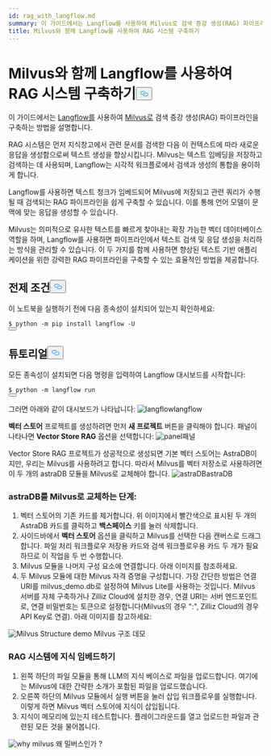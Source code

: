 ```yaml
---
id: rag_with_langflow.md
summary: 이 가이드에서는 Langflow를 사용하여 Milvus로 검색 증강 생성(RAG) 파이프라인을 구축하는 방법을 설명합니다.
title: Milvus와 함께 Langflow를 사용하여 RAG 시스템 구축하기
---
```

<h1 id="Building-a-RAG-System-Using-Langflow-with-Milvus" class="common-anchor-header">Milvus와 함께 Langflow를 사용하여 RAG 시스템 구축하기<button data-href="#Building-a-RAG-System-Using-Langflow-with-Milvus" class="anchor-icon" translate="no">
      <svg translate="no"
        aria-hidden="true"
        focusable="false"
        height="20"
        version="1.1"
        viewBox="0 0 16 16"
        width="16"
      >
        <path
          fill="#0092E4"
          fill-rule="evenodd"
          d="M4 9h1v1H4c-1.5 0-3-1.69-3-3.5S2.55 3 4 3h4c1.45 0 3 1.69 3 3.5 0 1.41-.91 2.72-2 3.25V8.59c.58-.45 1-1.27 1-2.09C10 5.22 8.98 4 8 4H4c-.98 0-2 1.22-2 2.5S3 9 4 9zm9-3h-1v1h1c1 0 2 1.22 2 2.5S13.98 12 13 12H9c-.98 0-2-1.22-2-2.5 0-.83.42-1.64 1-2.09V6.25c-1.09.53-2 1.84-2 3.25C6 11.31 7.55 13 9 13h4c1.45 0 3-1.69 3-3.5S14.5 6 13 6z"
        ></path>
      </svg>
    </button></h1><p>이 가이드에서는 <a href="https://www.langflow.org/">Langflow를</a> 사용하여 <a href="https://milvus.io/">Milvus로</a> 검색 증강 생성(RAG) 파이프라인을 구축하는 방법을 설명합니다.</p>
<p>RAG 시스템은 먼저 지식창고에서 관련 문서를 검색한 다음 이 컨텍스트에 따라 새로운 응답을 생성함으로써 텍스트 생성을 향상시킵니다. Milvus는 텍스트 임베딩을 저장하고 검색하는 데 사용되며, Langflow는 시각적 워크플로에서 검색과 생성의 통합을 용이하게 합니다.</p>
<p>Langflow를 사용하면 텍스트 청크가 임베드되어 Milvus에 저장되고 관련 쿼리가 수행될 때 검색되는 RAG 파이프라인을 쉽게 구축할 수 있습니다. 이를 통해 언어 모델이 문맥에 맞는 응답을 생성할 수 있습니다.</p>
<p>Milvus는 의미적으로 유사한 텍스트를 빠르게 찾아내는 확장 가능한 벡터 데이터베이스 역할을 하며, Langflow를 사용하면 파이프라인에서 텍스트 검색 및 응답 생성을 처리하는 방식을 관리할 수 있습니다. 이 두 가지를 함께 사용하면 향상된 텍스트 기반 애플리케이션을 위한 강력한 RAG 파이프라인을 구축할 수 있는 효율적인 방법을 제공합니다.</p>
<h2 id="Prerequisites" class="common-anchor-header">전제 조건<button data-href="#Prerequisites" class="anchor-icon" translate="no">
      <svg translate="no"
        aria-hidden="true"
        focusable="false"
        height="20"
        version="1.1"
        viewBox="0 0 16 16"
        width="16"
      >
        <path
          fill="#0092E4"
          fill-rule="evenodd"
          d="M4 9h1v1H4c-1.5 0-3-1.69-3-3.5S2.55 3 4 3h4c1.45 0 3 1.69 3 3.5 0 1.41-.91 2.72-2 3.25V8.59c.58-.45 1-1.27 1-2.09C10 5.22 8.98 4 8 4H4c-.98 0-2 1.22-2 2.5S3 9 4 9zm9-3h-1v1h1c1 0 2 1.22 2 2.5S13.98 12 13 12H9c-.98 0-2-1.22-2-2.5 0-.83.42-1.64 1-2.09V6.25c-1.09.53-2 1.84-2 3.25C6 11.31 7.55 13 9 13h4c1.45 0 3-1.69 3-3.5S14.5 6 13 6z"
        ></path>
      </svg>
    </button></h2><p>이 노트북을 실행하기 전에 다음 종속성이 설치되어 있는지 확인하세요:</p>
<pre><code translate="no" class="language-shell">$ python -m pip install langflow -U
<button class="copy-code-btn"></button></code></pre>
<h2 id="Tutorial" class="common-anchor-header">튜토리얼<button data-href="#Tutorial" class="anchor-icon" translate="no">
      <svg translate="no"
        aria-hidden="true"
        focusable="false"
        height="20"
        version="1.1"
        viewBox="0 0 16 16"
        width="16"
      >
        <path
          fill="#0092E4"
          fill-rule="evenodd"
          d="M4 9h1v1H4c-1.5 0-3-1.69-3-3.5S2.55 3 4 3h4c1.45 0 3 1.69 3 3.5 0 1.41-.91 2.72-2 3.25V8.59c.58-.45 1-1.27 1-2.09C10 5.22 8.98 4 8 4H4c-.98 0-2 1.22-2 2.5S3 9 4 9zm9-3h-1v1h1c1 0 2 1.22 2 2.5S13.98 12 13 12H9c-.98 0-2-1.22-2-2.5 0-.83.42-1.64 1-2.09V6.25c-1.09.53-2 1.84-2 3.25C6 11.31 7.55 13 9 13h4c1.45 0 3-1.69 3-3.5S14.5 6 13 6z"
        ></path>
      </svg>
    </button></h2><p>모든 종속성이 설치되면 다음 명령을 입력하여 Langflow 대시보드를 시작합니다:</p>
<pre><code translate="no" class="language-shell">$ python -m langflow run
<button class="copy-code-btn"></button></code></pre>
<p>그러면 아래와 같이 대시보드가 나타납니다: <span class="img-wrapper"> <img translate="no" src="/docs/v2.4.x/assets/langflow_dashboard_start.png" alt="langflow" class="doc-image" id="langflow" /><span>langflow</span> </span></p>
<p><strong>벡터 스토어</strong> 프로젝트를 생성하려면 먼저 <strong>새 프로젝트</strong> 버튼을 클릭해야 합니다. 패널이 나타나면 <strong>Vector Store RAG</strong> 옵션을 선택합니다: <span class="img-wrapper"> <img translate="no" src="/docs/v2.4.x/assets/langflow_dashboard_new_project.png" alt="panel" class="doc-image" id="panel" /><span>패널</span> </span></p>
<p>Vector Store RAG 프로젝트가 성공적으로 생성되면 기본 벡터 스토어는 AstraDB이지만, 우리는 Milvus를 사용하려고 합니다. 따라서 Milvus를 벡터 저장소로 사용하려면 이 두 개의 astraDB 모듈을 Milvus로 교체해야 합니다. <span class="img-wrapper"> <img translate="no" src="/docs/v2.4.x/assets/langflow_default_structure.png" alt="astraDB" class="doc-image" id="astradb" /><span>astraDB</span> </span></p>
<h3 id="Steps-to-replace-astraDB-with-Milvus" class="common-anchor-header">astraDB를 Milvus로 교체하는 단계:</h3><ol>
<li>벡터 스토어의 기존 카드를 제거합니다. 위 이미지에서 빨간색으로 표시된 두 개의 AstraDB 카드를 클릭하고 <strong>백스페이스</strong> 키를 눌러 삭제합니다.</li>
<li>사이드바에서 <strong>벡터 스토어</strong> 옵션을 클릭하고 Milvus를 선택한 다음 캔버스로 드래그합니다. 파일 처리 워크플로우 저장용 카드와 검색 워크플로우용 카드 두 개가 필요하므로 이 작업을 두 번 수행합니다.</li>
<li>Milvus 모듈을 나머지 구성 요소에 연결합니다. 아래 이미지를 참조하세요.</li>
<li>두 Milvus 모듈에 대한 Milvus 자격 증명을 구성합니다. 가장 간단한 방법은 연결 URI를 milvus_demo.db로 설정하여 Milvus Lite를 사용하는 것입니다. Milvus 서버를 자체 구축하거나 Zilliz Cloud에 설치한 경우, 연결 URI는 서버 엔드포인트로, 연결 비밀번호는 토큰으로 설정합니다(Milvus의 경우 &quot;<username>:<password>&quot;, Zilliz Cloud의 경우 API Key로 연결). 아래 이미지를 참고하세요:</li>
</ol>
<p>
  
   <span class="img-wrapper"> <img translate="no" src="/docs/v2.4.x/assets/langflow_milvus_structure.png" alt="Milvus Structure demo" class="doc-image" id="milvus-structure-demo" />
   </span> <span class="img-wrapper"> <span>Milvus 구조 데모</span> </span></p>
<h3 id="Embed-knowledge-into-the-RAG-system" class="common-anchor-header">RAG 시스템에 지식 임베드하기</h3><ol>
<li>왼쪽 하단의 파일 모듈을 통해 LLM의 지식 베이스로 파일을 업로드합니다. 여기에는 Milvus에 대한 간략한 소개가 포함된 파일을 업로드했습니다.</li>
<li>오른쪽 하단의 Milvus 모듈에서 실행 버튼을 눌러 삽입 워크플로우를 실행합니다. 이렇게 하면 Milvus 벡터 스토어에 지식이 삽입됩니다.</li>
<li>지식이 메모리에 있는지 테스트합니다. 플레이그라운드를 열고 업로드한 파일과 관련된 모든 것을 물어봅니다.</li>
</ol>
<p>
  
   <span class="img-wrapper"> <img translate="no" src="/docs/v2.4.x/assets/langflow_why_milvus.png" alt="why milvus" class="doc-image" id="why-milvus" />
   </span> <span class="img-wrapper"> <span>왜 밀버스인가</span> </span>?</p>
